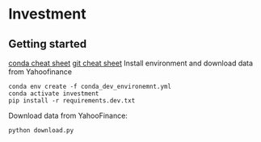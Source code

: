 # Investment

## Getting started
[conda cheat sheet](https://docs.conda.io/projects/conda/en/latest/user-guide/tasks/manage-environments.html)
[git cheat sheet](https://about.gitlab.com/images/press/git-cheat-sheet.pdf)
Install environment and download data from Yahoofinance

```
conda env create -f conda_dev_environemnt.yml
conda activate investment
pip install -r requirements.dev.txt
```

Download data from YahooFinance: 
```
python download.py
```

